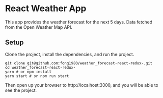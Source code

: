 # React Weather App

This app provides the weather forecast for the next 5 days. Data fetched from the Open Weather Map API.

## Setup

Clone the project, install the dependencies, and run the project.

```
git clone git@github.com:fong1980/weather_forecast-react-redux-.git
cd weather_forecast-react-redux-
yarn # or npm install
yarn start # or npm run start
```

Then open up your browser to http://localhost:3000, and you will be able to see the project.
